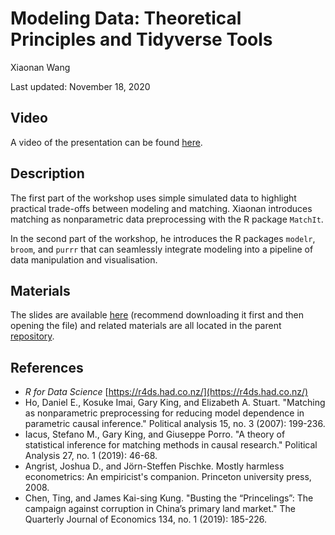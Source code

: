 # Modeling Data: Theoretical Principles and Tidyverse Tools

Xiaonan Wang

Last updated: November 18, 2020

## Video

A video of the presentation can be found [here](https://umd.box.com/s/dpsw7hp8t35v4futbqgi8514gt2js9dw).

## Description

The first part of the workshop uses simple simulated data to highlight practical trade-offs between modeling and matching. Xiaonan introduces matching as nonparametric data preprocessing with the R package `MatchIt`.

In the second part of the workshop, he introduces the R packages `modelr`, `broom`, and `purrr` that can seamlessly integrate modeling into a pipeline of data manipulation and visualisation.

## Materials

The slides are available [here](https://github.com/gsa-gvpt/gvpt-methods/blob/master/modeling/Slides.html) (recommend downloading it first and then opening the file) and related materials are all located in the parent [repository](https://github.com/gsa-gvpt/gvpt-methods/tree/master/modeling).

## References

- *R for Data Science* [https://r4ds.had.co.nz/](https://r4ds.had.co.nz/)
- Ho, Daniel E., Kosuke Imai, Gary King, and Elizabeth A. Stuart. "Matching as nonparametric preprocessing for reducing model dependence in parametric causal inference." Political analysis 15, no. 3 (2007): 199-236. 
- Iacus, Stefano M., Gary King, and Giuseppe Porro. "A theory of statistical inference for matching methods in causal research." Political Analysis 27, no. 1 (2019): 46-68. 
- Angrist, Joshua D., and Jörn-Steffen Pischke. Mostly harmless econometrics: An empiricist's companion. Princeton university press, 2008. 
- Chen, Ting, and James Kai-sing Kung. "Busting the “Princelings”: The campaign against corruption in China’s primary land market." The Quarterly Journal of Economics 134, no. 1 (2019): 185-226.
